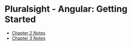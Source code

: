 # Pluralsight - Angular: Getting Started

- [Chapter 2 Notes](./chapter_2.md)
- [Chapter 3 Notes](./chapter_3.md)
